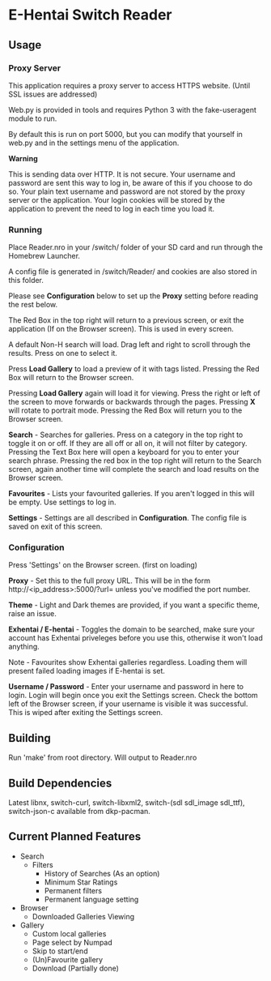 # E-Hentai Switch Reader

## Usage

### Proxy Server

This application requires a proxy server to access HTTPS website. (Until SSL issues are addressed)

Web.py is provided in tools and requires Python 3 with the fake-useragent module to run.

By default this is run on port 5000, but you can modify that yourself in web.py and in the settings menu of the application.

**Warning**

This is sending data over HTTP. It is not secure. Your username and password are sent this way to log in, be aware of this if you choose to do so. Your plain text username and password are not stored by the proxy server or the application. Your login cookies will be stored by the application to prevent the need to log in each time you load it. 

### Running

Place Reader.nro in your /switch/ folder of your SD card and run through the Homebrew Launcher.

A config file is generated in /switch/Reader/ and cookies are also stored in this folder. 

Please see **Configuration** below to set up the **Proxy** setting before reading the rest below.

The Red Box in the top right will return to a previous screen, or exit the application (If on the Browser screen). This is used in every screen.

A default Non-H search will load. Drag left and right to scroll through the results. Press on one to select it. 

Press **Load Gallery** to load a preview of it with tags listed. Pressing the Red Box will return to the Browser screen.

Pressing **Load Gallery** again will load it for viewing. Press the right or left of the screen to move forwards or backwards through the pages. Pressing **X** will rotate to portrait mode. Pressing the Red Box will return you to the Browser screen.

**Search** - Searches for galleries. Press on a category in the top right to toggle it on or off. If they are all off or all on, it will not filter by category. Pressing the Text Box here will open a keyboard for you to enter your search phrase. Pressing the red box in the top right will return to the Search screen, again another time will complete the search and load results on the Browser screen.

**Favourites** - Lists your favourited galleries. If you aren't logged in this will be empty. Use settings to log in.

**Settings** - Settings are all described in **Configuration**. The config file is saved on exit of this screen.

### Configuration

Press 'Settings' on the Browser screen. (first on loading)

**Proxy** - Set this to the full proxy URL. This will be in the form http://<ip_address>:5000/?url= unless you've modified the port number.

**Theme** - Light and Dark themes are provided, if you want a specific theme, raise an issue.

**Exhentai / E-hentai** - Toggles the domain to be searched, make sure your account has Exhentai priveleges before you use this, otherwise it won't load anything.

Note - Favourites show Exhentai galleries regardless. Loading them will present failed loading images if E-hentai is set.

**Username / Password** - Enter your username and password in here to login. Login will begin once you exit the Settings screen. Check the bottom left of the Browser screen, if your username is visible it was successful. This is wiped after exiting the Settings screen.

## Building

Run 'make' from root directory. Will output to Reader.nro

## Build Dependencies
Latest libnx, switch-curl, switch-libxml2, switch-(sdl sdl_image sdl_ttf), switch-json-c
available from dkp-pacman.

## Current Planned Features
- Search
  - Filters
 	- History of Searches (As an option)
 	- Minimum Star Ratings
	- Permanent filters
	- Permanent language setting
- Browser
  - Downloaded Galleries Viewing
- Gallery
  - Custom local galleries
  - Page select by Numpad
  - Skip to start/end
  - (Un)Favourite gallery
  - Download (Partially done)

